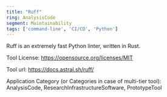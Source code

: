 ```yaml
---
title: "Ruff"
ring: AnalysisCode
segment: Maintainability
tags: ['command-line', 'CI/CD', 'Python']
---
```

Ruff is an extremely fast Python linter, written in Rust.

Tool License: https://opensource.org/licenses/MIT

Tool url: https://docs.astral.sh/ruff/

Application Category (or Categories in case of multi-tier tool): AnalysisCode, ResearchInfrastructureSoftware, PrototypeTool
